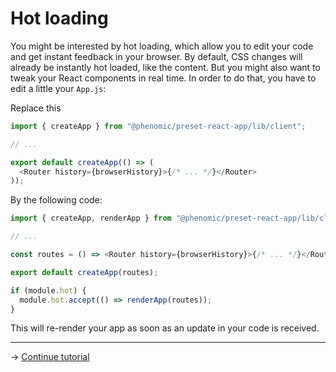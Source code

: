 # Hot loading

You might be interested by hot loading, which allow you to edit your code and
get instant feedback in your browser. By default, CSS changes will already be
instantly hot loaded, like the content. But you might also want to tweak your
React components in real time. In order to do that, you have to edit a little
your `App.js`:

Replace this

```js
import { createApp } from "@phenomic/preset-react-app/lib/client";

// ...

export default createApp(() => (
  <Router history={browserHistory}>{/* ... */}</Router>
));
```

By the following code:

```js
import { createApp, renderApp } from "@phenomic/preset-react-app/lib/client";

// ...

const routes = () => <Router history={browserHistory}>{/* ... */}</Router>;

export default createApp(routes);

if (module.hot) {
  module.hot.accept(() => renderApp(routes));
}
```

This will re-render your app as soon as an update in your code is received.

---

→ [Continue tutorial](09.md)
